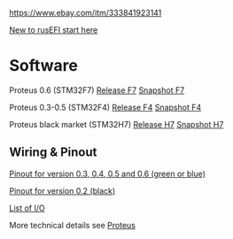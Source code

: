 https://www.ebay.com/itm/333841923141

[New to rusEFI start here](Home)

# Software

Proteus 0.6 (STM32F7)  [Release F7](https://github.com/rusefi/rusefi/releases/latest/download/rusefi_bundle_proteus_f7.zip) [Snapshot F7](https://rusefi.com/build_server/rusefi_bundle_proteus_f7.zip)

Proteus 0.3-0.5 (STM32F4) [Release F4](https://github.com/rusefi/rusefi/releases/latest/download/rusefi_bundle_proteus_f4.zip) [Snapshot F4](https://rusefi.com/build_server/rusefi_bundle_proteus_f4.zip) 

Proteus black market (STM32H7) [Release H7](https://github.com/rusefi/rusefi/releases/latest/download/rusefi_bundle_proteus_h7.zip) [Snapshot H7](https://rusefi.com/build_server/rusefi_bundle_proteus_h7.zip)



## Wiring & Pinout

[Pinout for version 0.3, 0.4, 0.5 and 0.6 (green or blue)](Hardware-Proteus-Wiring-v03)

[Pinout for version 0.2 (black)](Hardware-Proteus-Wiring-v02)

[List of I/O](https://github.com/mck1117/proteus#proteus)


More technical details see [Proteus](Proteus)
